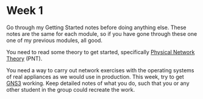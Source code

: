 # Week 1

Go through my Getting Started notes before doing anything else. These notes are the same for each module, so if you have gone through these one one of my previous modules, all good.

You need to read some theory to get started, specifically [Physical Network Theory](https://johnoraw-education.gitbook.io/networking/pnt) (PNT).&#x20;

You need a way to carry out network exercises with the operating systems of real appliances as we would use in production. This week, try to get [GNS3](https://johnoraw-education.gitbook.io/networking/gns3) working. Keep detailed notes of what you do, such that you or any other student in the group could recreate the work.&#x20;
